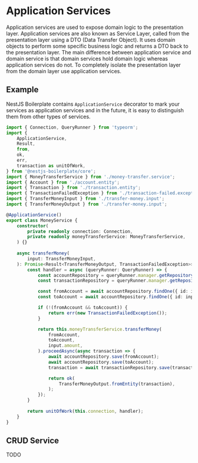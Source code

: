 # Application Services

Application services are used to expose domain logic to the presentation layer. Application services are also known 
as Service Layer, called from the presentation layer using a DTO (Data Transfer Object). It uses domain objects to
perform some specific business logic and returns a DTO back to the presentation layer. The main difference between 
application service and domain service is that domain services hold domain logic whereas application services do not.
To completely isolate the presentation layer from the domain layer use application services.

## Example

NestJS Boilerplate contains `ApplicationService` decorator to mark your services as application services and in the 
future, it is easy to distinguish them from other types of services.

```typescript
import { Connection, QueryRunner } from 'typeorm';
import {
    ApplicationService,
    Result,
    from,
    ok,
    err,
    transaction as unitOfWork,
} from '@nestjs-boilerplate/core';
import { MoneyTransferService } from './money-transfer.service';
import { Account } from './account.entity';
import { Transaction } from './transaction.entity';
import { TransactionFailedException } from './transaction-failed.exception';
import { TransferMoneyInput } from './transfer-money.input';
import { TransferMoneyOutput } from './transfer-money.input';

@ApplicationService()
export class MoneyService {
    constructor(
        private readonly connection: Connection,
        private readonly moneyTransferService: MoneyTransferService,
    ) {}
    
    async transferMoney(
        input: TransferMoneyInput,
    ): Promise<Result<TransferMoneyOutput, TransactionFailedException>> {
        const handler = async (queryRunner: QueryRunner) => {
            const accountRepository = queryRunner.manager.getRepository(Account);
            const transactionRepository = queryRunner.manager.getRepository(Transaction);

            const fromAccount = await accountRepository.findOne({ id: input.fromAccountId });
            const toAccount = await accountRepository.findOne({ id: input.toAccountId });

            if (!(fromAccount && toAccount)) {
                return err(new TransactionFailedException());
            }

            return this.moneyTransferService.transferMoney(
                fromAccount,
                toAccount,
                input.amount,
            ).proceedAsync(async transaction => {
                await accountRepository.save(fromAccount);
                await accountRepository.save(toAccount);
                transaction = await transactionRepository.save(transaction);

                return ok(
                    TransferMoneyOutput.fromEntity(transaction),
                );
            });
        }
        
        return unitOfWork(this.connection, handler);
    }
}
```

## CRUD Service

TODO